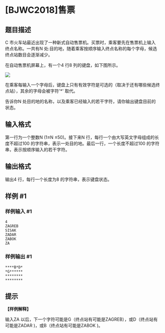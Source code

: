 # [BJWC2018]售票

## 题目描述

C 市火车站最近出现了一种新式自动售票机。买票时，乘客要先在售票机上输入终点名称。一共有N 处:目的地，随着乘客按顺序输入终点名称的每个字母，候选终点站数目会逐渐减少。

在自动售票机屏幕上，有一个4 行8 列的键盘，如下图所示。

![](https://cdn.luogu.com.cn/upload/pic/17861.png)

在乘客每输入一个字母后，键盘上只有有效字符是可选的（取决于还有哪些候选终点站），其余的字母会被字符'*' 取代。

告诉你N 处目的地的名称，以及乘客已经输入的若干字符，请你输出键盘目前的状态。

## 输入格式

第一行为一个整数N (1≤N ≤50)。接下来N 行，每行一个由大写英文字母组成的长度不超过100 的字符串，表示一处目的地。最后一行，一个长度不超过100 的字符串，表示按顺序输入的若干字符。


## 输出格式

输出4 行，每行一个长度为8 的字符串，表示键盘状态。

## 样例 #1

### 样例输入 #1
```
4
ZAGREB
SISAK
ZADAR
ZABOK
ZA
```

### 样例输出 #1

```
****B*D*
*G******
********
********
```

## 提示

**【样例解释】**

输入ZA 以后，下一个字符可能是G（终点站有可能是ZAGREB），或D（终点站有可能是ZADAR )，或B（终点站有可能是ZABOK )。
